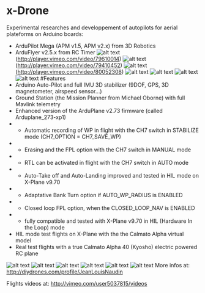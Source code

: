 x-Drone 
=======
Experimental researches and developpement of autopilots for aerial plateforms on Arduino boards:
* ArduPilot Mega (APM v1.5, APM v2.x) from 3D Robotics
* ArduFlyer v2.5.x from RC Timer
![alt text](https://raw.github.com/jlnaudin/x-drone/master/images/CalmatoFlight.jpg) (http://player.vimeo.com/video/79610014)
![alt text](https://raw.github.com/jlnaudin/x-drone/master/images/CalmatoDroneFlight.jpg) (http://player.vimeo.com/video/79410452)
![alt text](https://raw.github.com/jlnaudin/x-drone/master/images/APN273xp1FullTest.jpg) (http://player.vimeo.com/video/80052308)
![alt text](https://raw.github.com/jlnaudin/x-drone/master/images/calmato_hil_mode2.jpg "The Calmato for X-Plane")
![alt text](https://raw.github.com/jlnaudin/x-drone/master/images/calmato_real_mode1.jpg "The real Calmato tested in flight")
![alt text](https://raw.github.com/jlnaudin/x-drone/master/images/calmato_real_mode2.jpg "The real Calmato tested in flight")
![alt text](https://raw.github.com/jlnaudin/x-drone/d696cd643404489d5c261b987d7cffb1705ebdff/images/calmatodrone.jpg "The Calmato Alpha 40 with the Ground Station")
#Features
* Arduino Auto-Pilot and full IMU 3D stabilizer (9DOF, GPS, 3D magnetometer, airspeed sensor...)
* Ground Station (the Mission Planner from Michael Oborne) with full Mavlink telemetry
* Enhanced version of the ArduPlane v2.73 firmware (called Arduplane_273-xp1)
* - Automatic recording of WP in flight with the CH7 switch in STABILIZE mode (CH7_OPTION	= CH7_SAVE_WP)
* - Erasing and the FPL option with the CH7 switch in MANUAL mode
* - RTL can be activated in flight with the CH7 switch in AUTO mode
* - Auto-Take off and Auto-Landing improved and tested in HIL mode on X-Plane v9.70
* - Adaptative Bank Turn option if AUTO_WP_RADIUS is ENABLED
* - Closed loop FPL option, when the CLOSED_LOOP_NAV is ENABLED
* - fully compatible and tested with X-Plane v9.70 in HIL (Hardware In the Loop) mode
* HIL mode test flights on X-Plane with the the Calmato Alpha virtual model
* Real test flights with a true Calmato Alpha 40 (Kyosho) electric powered RC plane

![alt text](https://raw.github.com/jlnaudin/x-drone/master/images/calmato_hil_mode1.jpg "The Calmato for X-Plane")
![alt text](https://raw.github.com/jlnaudin/x-drone/master/images/calmato_real_mode3.jpg "The real Calmato tested in flight")
![alt text](https://raw.github.com/jlnaudin/x-drone/master/images/calmato_real_mode4.jpg "The real Calmato tested in flight")
![alt text](https://raw.github.com/jlnaudin/x-drone/master/images/calmato_real_mode5.jpg "The real Calmato tested in flight")
![alt text](https://raw.github.com/jlnaudin/x-drone/master/images/True_Nav.jpg "Real test flight")
![alt text](https://raw.github.com/jlnaudin/x-drone/e70b80f9e0fd244902bcd2584a326f90f9756420/images/ArduFlyerSetup.jpg "ArduFlyer v2.5.2 AP setup")
More infos at: http://diydrones.com/profile/JeanLouisNaudin

Flights videos at: http://vimeo.com/user5037815/videos
